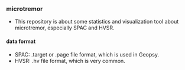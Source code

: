 ### microtremor
* This repository is about some statistics and visualization tool about microtremor, especially SPAC and HVSR.
#### data format
* SPAC: .target or .page file format, which is used in Geopsy.
* HVSR: .hv file format, which is very common.